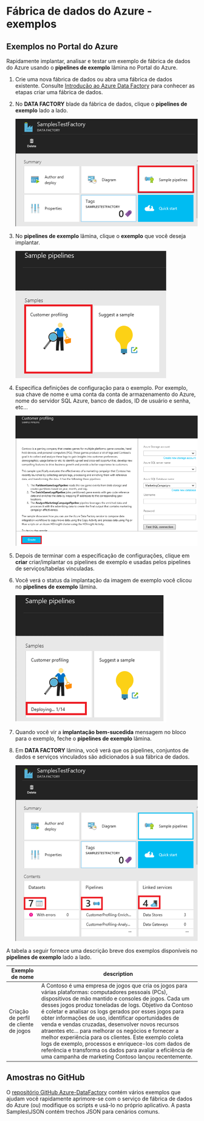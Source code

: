 <properties 	
	pageTitle="Fábrica de dados do Azure - exemplos" 
	description="Fornece detalhes sobre os exemplos fornecidos com o serviço de fábrica de dados do Azure." 
	services="data-factory" 
	documentationCenter="" 
	authors="spelluru" 
	manager="jhubbard" 
	editor="monicar"/>

<tags 
	ms.service="data-factory" 
	ms.workload="data-services" 
	ms.tgt_pltfrm="na" 
	ms.devlang="na" 
	ms.topic="article" 
	ms.date="04/25/2015" 
	ms.author="spelluru"/>

# Fábrica de dados do Azure - exemplos

## Exemplos no Portal do Azure
Rapidamente implantar, analisar e testar um exemplo de fábrica de dados do Azure usando o **pipelines de exemplo** lâmina no Portal do Azure.

1. Crie uma nova fábrica de dados ou abra uma fábrica de dados existente. Consulte [Introdução ao Azure Data Factory][data-factory-get-started] para conhecer as etapas criar uma fábrica de dados.
2. No **DATA FACTORY** blade da fábrica de dados, clique o **pipelines de exemplo** lado a lado.

	![Bloco de pipelines de exemplo](./media/data-factory-samples/SamplePipelinesTile.png)

2. No **pipelines de exemplo** lâmina, clique o **exemplo** que você deseja implantar.
	
	![Blade de pipelines de amostra](./media/data-factory-samples/SampleTile.png)

3. Especifica definições de configuração para o exemplo. Por exemplo, sua chave de nome e uma conta da conta de armazenamento do Azure, nome do servidor SQL Azure, banco de dados, ID de usuário e senha, etc...

	![Blade de exemplo](./media/data-factory-samples/SampleBlade.png)

4. Depois de terminar com a especificação de configurações, clique em **criar** criar/implantar os pipelines de exemplo e usadas pelos pipelines de serviços/tabelas vinculadas.
5. Você verá o status da implantação da imagem de exemplo você clicou no **pipelines de exemplo** lâmina.

	![Status da implantação](./media/data-factory-samples/DeploymentStatus.png)

6. Quando você vir a **implantação bem-sucedida** mensagem no bloco para o exemplo, feche o **pipelines de exemplo** lâmina.
5. Em **DATA FACTORY** lâmina, você verá que os pipelines, conjuntos de dados e serviços vinculados são adicionados à sua fábrica de dados.  

	![Blade de fábrica de dados](./media/data-factory-samples/DataFactoryBladeAfter.png)
   

A tabela a seguir fornece uma descrição breve dos exemplos disponíveis no **pipelines de exemplo** lado a lado.

Exemplo de nome | description
----------- | -----------
Criação de perfil de cliente de jogos | A Contoso é uma empresa de jogos que cria os jogos para várias plataformas: computadores pessoais (PCs), dispositivos de mão mantido e consoles de jogos. Cada um desses jogos produz toneladas de logs. Objetivo da Contoso é coletar e analisar os logs gerados por esses jogos para obter informações de uso, identificar oportunidades de venda e vendas cruzadas, desenvolver novos recursos atraentes etc... para melhorar os negócios e fornecer a melhor experiência para os clientes. Este exemplo coleta logs de exemplo, processos e enriquece-los com dados de referência e transforma os dados para avaliar a eficiência de uma campanha de marketing Contoso lançou recentemente.
 
## Amostras no GitHub
O [repositório GitHub Azure-DataFactory](https://github.com/azure/azure-datafactory) contém vários exemplos que ajudam você rapidamente aprimore-se com o serviço de fábrica de dados do Azure (ou) modifique os scripts e usá-lo no próprio aplicativo. A pasta Samples\JSON contém trechos JSON para cenários comuns.

[data-factory-get-started]: data-factory-get-started.md#CreateDataFactory

<!---HONumber=GIT-SubDir-->